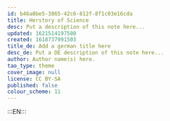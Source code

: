 ```yaml
---
id: b46a0be5-3865-42c6-812f-8f1c03e16cda
title: Herstory of Science
desc: Put a description of this note here...
updated: 1621514197580
created: 1618737991503
title_de: Add a german title here
desc_de: Put a DE description of this note here...
author: Author name(s) here.
tao_type: theme
cover_image: null
license: CC BY-SA
published: false
colour_scheme: 11
---
```


:::EN:::

<!-- Hey Filo, I wrote about Magdalena and Katharina Heinroth. Magda is totally forgotten. What about you backlink [[material.Magdalena Heinroth]] and [[material.Katharina Heinroth]] somewhere?>

Intro explaining the term and its use in current media to highlight and address the patriarchal exclusion of women's contributions to scientific history.

Then showing briefly a history of the exclusion of women and their hidden and denied role in knowledge - from Silvia Federici's power/knowledge/witchcraft/gender articulation, to the exclusion of women from formal education untill recently, with exceptions - like Maria Sybilla Meriam and other usually aristocratic figures - and how they still were essential despite marginalization - like [[material.clara ehrenberg]].
Then highlighting the sociopolitical and economic transformations brought about by WWI and the changing role of women and early figures in official science - like [[material.esther applin]], [[material.alva ellisor]], [[material.hedwig kniker]]. (And maybe differences and similarities with soviet researchers [[material.nina nicolaevna subbotina]] and [[material.dagmara maksimilianovna rauser-chernousova]]?) And how this changed even more with WWII - like zoo director. But also how the Cold War saw an active work of the patriarchy to go back to the previous situation - the 50s and 60s and the renewed repression and exclusion of women. And the ongoing effort to resist patriarchy in science.

And ending with the importance of feminist critique and feminist technosciences - and strong objectivity, cognitive justice, and successor sciences.

:::DE:::

German content goes here.
